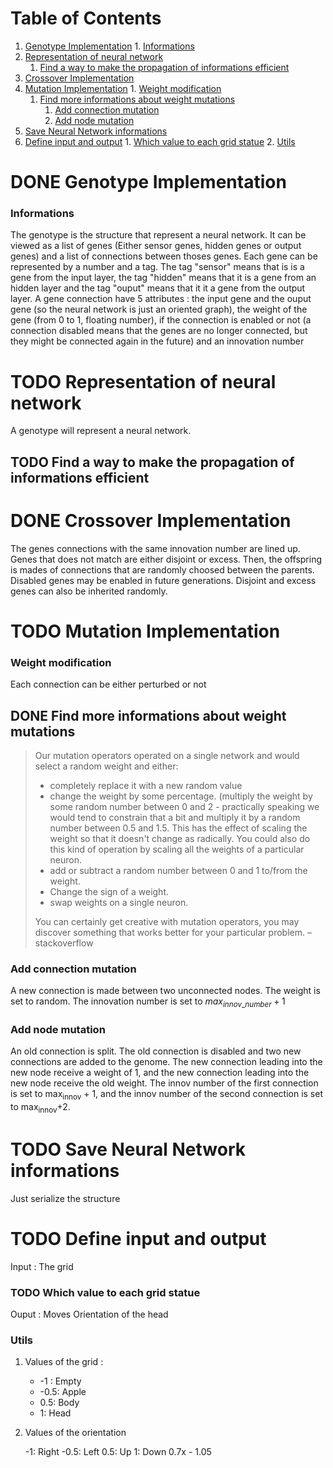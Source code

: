 # Table of Contents

1.  [Genotype Implementation](#org263fef9)
        1.  [Informations](#org499a742)
2.  [Representation of neural network](#org52ec607)
    1.  [Find a way to make the propagation of informations efficient](#org0665d9f)
3.  [Crossover Implementation](#orgd8cf9f9)
4.  [Mutation Implementation](#org10e70ae)
        1.  [Weight modification](#org21682a8)
    1.  [Find more informations about weight mutations](#org7bd3537)
        1.  [Add connection mutation](#orgfa1e275)
        2.  [Add node mutation](#orgd218ae1)
5.  [Save Neural Network informations](#orgbdf7f55)
6.  [Define input and output](#org52deb85)
        1.  [Which value to each grid statue](#org997d920)
        2.  [Utils](#org9a14664)


<a id="org263fef9"></a>

# DONE Genotype Implementation


<a id="org499a742"></a>

### Informations

The genotype is the structure that represent a neural network. It can be viewed as a list of genes (Either sensor genes, hidden genes or output genes) and a list of connections between thoses genes.
Each gene can be represented by a number and a tag. The tag "sensor" means that is is a gene from the input layer, the tag "hidden" means that it is a gene from an hidden layer and the tag "ouput" means that it it a gene from the output layer.
A gene connection have 5 attributes : the input gene and the ouput gene (so the neural network is just an oriented graph), the weight of the gene (from 0 to 1, floating number),
if the connection is enabled or not (a connection disabled means that the genes are no longer connected, but they might be connected again in the future) and an innovation number


<a id="org52ec607"></a>

# TODO Representation of neural network

A genotype will represent a neural network.


<a id="org0665d9f"></a>

## TODO Find a way to make the propagation of informations efficient


<a id="orgd8cf9f9"></a>

# DONE Crossover Implementation

The genes connections with the same innovation number are lined up.
Genes that does not match are either disjoint or excess.
Then, the offspring is mades of connections that are randomly choosed between the parents.
Disabled genes may be enabled in future generations.
Disjoint and excess genes can also be inherited randomly.


<a id="org10e70ae"></a>

# TODO Mutation Implementation


<a id="org21682a8"></a>

### Weight modification

Each connection can be either perturbed or not


<a id="org7bd3537"></a>

## DONE Find more informations about weight mutations

> Our mutation operators operated on a single network and would select a random weight and either:
>
> -   completely replace it with a new random value
> -   change the weight by some percentage. (multiply the weight by some random number between 0 and 2 - practically speaking we would tend to constrain that a bit and multiply it by a random number between 0.5 and 1.5. This has the effect of scaling the weight so that it doesn't change as radically. You could also do this kind of operation by scaling all the weights of a particular neuron.
> -   add or subtract a random number between 0 and 1 to/from the weight.
> -   Change the sign of a weight.
> -   swap weights on a single neuron.
>
> You can certainly get creative with mutation operators, you may discover something that works better for your particular problem.
> &#x2013; stackoverflow


<a id="orgfa1e275"></a>

### Add connection mutation

A new connection is made between two unconnected nodes. The weight is set to random. The innovation number is set to $max_{innov\_number} +1$


<a id="orgd218ae1"></a>

### Add node mutation

An old connection is split.
The old connection is disabled and two new connections are added to the genome. The new connection leading into the new node receive a weight of 1, and the new connection leading into the new node receive the old weight.
The innov number of the first connection is set to max<sub>innov</sub> + 1, and the innov number of the second connection is set to max<sub>innov</sub>+2.


<a id="orgbdf7f55"></a>

# TODO Save Neural Network informations

Just serialize the structure


<a id="org52deb85"></a>

# TODO Define input and output

Input : The grid


<a id="org997d920"></a>

### TODO Which value to each grid statue

Ouput : Moves
Orientation of the head


<a id="org9a14664"></a>

### Utils

1.  Values of the grid :

    -   -1 : Empty
    -   -0.5: Apple
    -   0.5: Body
    -   1: Head

2.  Values of the orientation

    -1: Right
    -0.5: Left
    0.5: Up
    1: Down
    0.7x - 1.05
